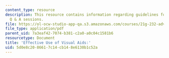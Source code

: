 ```yaml
---
content_type: resource
description: This resource contains information regarding guidelines for successful
  Q & A sessions.
file: https://ol-ocw-studio-app-qa.s3.amazonaws.com/courses/21g-232-advanced-speaking-and-critical-listening-skills-els-spring-2007/5d0e8c2086617c14cb148e6130b1c52a_MIT21G_232S07_QA_sessions.pdf
file_type: application/pdf
parent_uid: 7a3eaf42-7074-b381-c2a0-a0c04c1581b6
resourcetype: Document
title: 'Effective Use of Visual Aids:'
uid: 5d0e8c20-8661-7c14-cb14-8e6130b1c52a
---
```

